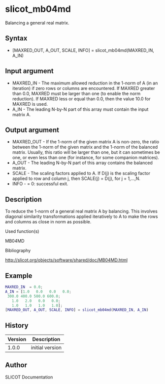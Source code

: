 

# slicot_mb04md

Balancing a general real matrix.

## Syntax

- [MAXRED_OUT, A_OUT, SCALE, INFO] = slicot_mb04md(MAXRED_IN, A_IN)

## Input argument

 - MAXRED_IN - The maximum allowed reduction in the 1-norm of A (in an iteration) if zero rows or columns are encountered. If MAXRED greater than 0.0, MAXRED must be larger than one (to enable the norm reduction). If MAXRED less or equal than 0.0, then the value 10.0 for MAXRED is used.
 - A_IN - The leading N-by-N part of this array must contain the input matrix A.

## Output argument

 - MAXRED_OUT - If the 1-norm of the given matrix A is non-zero, the ratio between the 1-norm of the given matrix and the 1-norm of the balanced matrix. Usually, this ratio will be larger than one, but it can sometimes be one, or even less than one (for instance, for some companion matrices).
 - A_OUT - The leading N-by-N part of this array contains the balanced matrix.
 - SCALE - The scaling factors applied to A.  If D(j) is the scaling factor applied to row and column j, then SCALE(j) = D(j), for j = 1,...,N.
 - INFO - = 0:  successful exit.

## Description


  <p>To reduce the 1-norm of a general real matrix A by balancing. This involves diagonal similarity transformations applied iteratively to A to make the rows and columns as close in norm as possible.</p>


Used function(s)

MB04MD

Bibliography

http://slicot.org/objects/software/shared/doc/MB04MD.html

## Example

```matlab
MAXRED_IN  = 0.0;
A_IN = [1.0   0.0   0.0   0.0;
 300.0 400.0 500.0 600.0;
   1.0   2.0   0.0   0.0;
   1.0   1.0   1.0   1.0];
[MAXRED_OUT, A_OUT, SCALE, INFO] = slicot_mb04md(MAXRED_IN, A_IN)
```

## History

|Version|Description|
|------|------|
|1.0.0|initial version|


## Author

SLICOT Documentation



